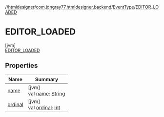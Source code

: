 //[htmldesigner](../../../../index.md)/[com.jdngray77.htmldesigner.backend](../../index.md)/[EventType](../index.md)/[EDITOR_LOADED](index.md)

# EDITOR_LOADED

[jvm]\
[EDITOR_LOADED](index.md)

## Properties

| Name | Summary |
|---|---|
| [name](../../../com.jdngray77.htmldesigner.frontend.controls/-quad-control/-quad-control-mode/-all/index.md#-372974862%2FProperties%2F-1216412040) | [jvm]<br>val [name](../../../com.jdngray77.htmldesigner.frontend.controls/-quad-control/-quad-control-mode/-all/index.md#-372974862%2FProperties%2F-1216412040): [String](https://kotlinlang.org/api/latest/jvm/stdlib/kotlin/-string/index.html) |
| [ordinal](../../../com.jdngray77.htmldesigner.frontend.controls/-quad-control/-quad-control-mode/-all/index.md#-739389684%2FProperties%2F-1216412040) | [jvm]<br>val [ordinal](../../../com.jdngray77.htmldesigner.frontend.controls/-quad-control/-quad-control-mode/-all/index.md#-739389684%2FProperties%2F-1216412040): [Int](https://kotlinlang.org/api/latest/jvm/stdlib/kotlin/-int/index.html) |
